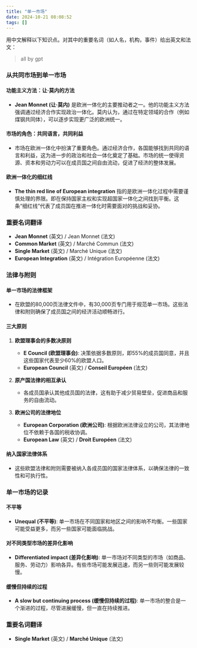 ```yaml
---
title: "单一市场"
date: 2024-10-21 08:08:52
tags: []
---
```

用中文解释以下知识点。对其中的重要名词（如人名，机构，事件）给出英文和法文：

> all by gpt
### 从共同市场到单一市场

#### 功能主义方法：让·莫内的方法

- **Jean Monnet (让·莫内)** 是欧洲一体化的主要推动者之一。他的功能主义方法强调通过经济合作实现政治一体化。莫内认为，通过在特定领域的合作（例如煤钢共同体），可以逐步实现更广泛的欧洲统一。

#### 市场的角色：共同语言，共同利益

- 市场在欧洲一体化中扮演了重要角色。通过经济合作，各国能够找到共同的语言和利益，这为进一步的政治和社会一体化奠定了基础。市场的统一使得资源、资本和劳动力可以在成员国之间自由流动，促进了经济的整体发展。

#### 欧洲一体化的细红线

- **The thin red line of European integration** 指的是欧洲一体化过程中需要谨慎处理的界限。即在保持国家主权和实现超国家一体化之间找到平衡。这条“细红线”代表了成员国在推进一体化时需要面对的挑战和妥协。

### 重要名词翻译

- **Jean Monnet** (英文) / Jean Monnet (法文)
- **Common Market** (英文) / Marché Commun (法文)
- **Single Market** (英文) / Marché Unique (法文)
- **European Integration** (英文) / Intégration Européenne (法文)

### 法律与附则

#### 单一市场的法律框架

- 在欧盟的80,000页法律文件中，有30,000页专门用于规范单一市场。这些法律和附则确保了成员国之间的经济活动顺畅进行。

#### 三大原则

1. **欧盟理事会的多数决原则**
    
    - **E Council (欧盟理事会)**: 决策依据多数原则，即55%的成员国同意，并且这些国家代表至少60%的欧盟人口。
    - **European Council** (英文) / **Conseil Européen** (法文)
2. **原产国法律的相互承认**
    
    - 各成员国承认其他成员国的法律，这有助于减少贸易壁垒，促进商品和服务的自由流动。
3. **欧洲公司的法律地位**
    
    - **European Corporation (欧洲公司)**: 根据欧洲法律设立的公司，其法律地位不依赖于各国的税收协调。
    - **European Law** (英文) / **Droit Européen** (法文)

#### 纳入国家法律体系

- 这些欧盟法律和附则需要被纳入各成员国的国家法律体系，以确保法律的一致性和可执行性。

### 单一市场的记录

#### 不平等

- **Unequal (不平等)**: 单一市场在不同国家和地区之间的影响不均衡。一些国家可能受益更多，而另一些国家可能面临挑战。

#### 对不同类型市场的差异化影响

- **Differentiated impact (差异化影响)**: 单一市场对不同类型的市场（如商品、服务、劳动力）影响各异。有些市场可能发展迅速，而另一些则可能发展较慢。

#### 缓慢但持续的过程

- **A slow but continuing process (缓慢但持续的过程)**: 单一市场的整合是一个渐进的过程，尽管进展缓慢，但一直在持续推进。

### 重要名词翻译

- **Single Market** (英文) / **Marché Unique** (法文)
